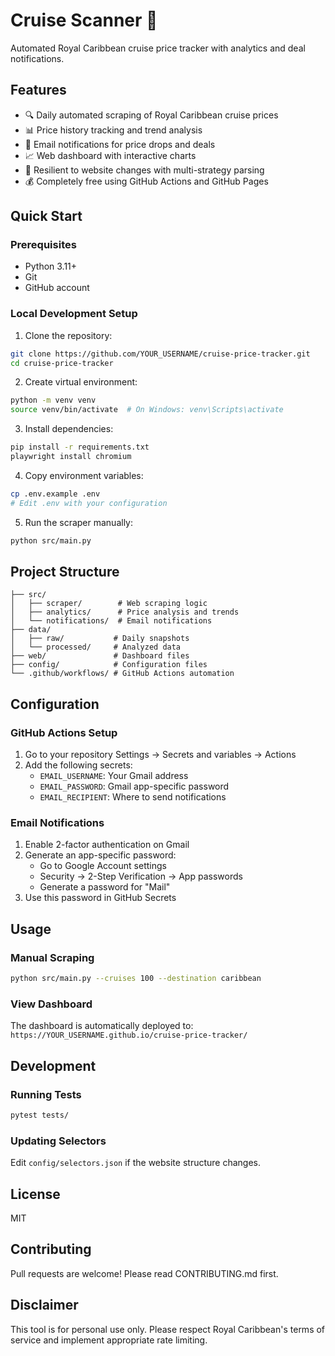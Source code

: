 # Cruise Scanner 🚢

Automated Royal Caribbean cruise price tracker with analytics and deal notifications.

## Features

- 🔍 Daily automated scraping of Royal Caribbean cruise prices
- 📊 Price history tracking and trend analysis
- 📧 Email notifications for price drops and deals
- 📈 Web dashboard with interactive charts
- 🔄 Resilient to website changes with multi-strategy parsing
- 💰 Completely free using GitHub Actions and GitHub Pages

## Quick Start

### Prerequisites

- Python 3.11+
- Git
- GitHub account

### Local Development Setup

1. Clone the repository:
```bash
git clone https://github.com/YOUR_USERNAME/cruise-price-tracker.git
cd cruise-price-tracker
```

2. Create virtual environment:
```bash
python -m venv venv
source venv/bin/activate  # On Windows: venv\Scripts\activate
```

3. Install dependencies:
```bash
pip install -r requirements.txt
playwright install chromium
```

4. Copy environment variables:
```bash
cp .env.example .env
# Edit .env with your configuration
```

5. Run the scraper manually:
```bash
python src/main.py
```

## Project Structure

```
├── src/
│   ├── scraper/        # Web scraping logic
│   ├── analytics/      # Price analysis and trends
│   └── notifications/  # Email notifications
├── data/
│   ├── raw/           # Daily snapshots
│   └── processed/     # Analyzed data
├── web/               # Dashboard files
├── config/            # Configuration files
└── .github/workflows/ # GitHub Actions automation
```

## Configuration

### GitHub Actions Setup

1. Go to your repository Settings → Secrets and variables → Actions
2. Add the following secrets:
   - `EMAIL_USERNAME`: Your Gmail address
   - `EMAIL_PASSWORD`: Gmail app-specific password
   - `EMAIL_RECIPIENT`: Where to send notifications

### Email Notifications

1. Enable 2-factor authentication on Gmail
2. Generate an app-specific password:
   - Go to Google Account settings
   - Security → 2-Step Verification → App passwords
   - Generate a password for "Mail"
3. Use this password in GitHub Secrets

## Usage

### Manual Scraping
```bash
python src/main.py --cruises 100 --destination caribbean
```

### View Dashboard
The dashboard is automatically deployed to:
`https://YOUR_USERNAME.github.io/cruise-price-tracker/`

## Development

### Running Tests
```bash
pytest tests/
```

### Updating Selectors
Edit `config/selectors.json` if the website structure changes.

## License

MIT

## Contributing

Pull requests are welcome! Please read CONTRIBUTING.md first.

## Disclaimer

This tool is for personal use only. Please respect Royal Caribbean's terms of service and implement appropriate rate limiting.
